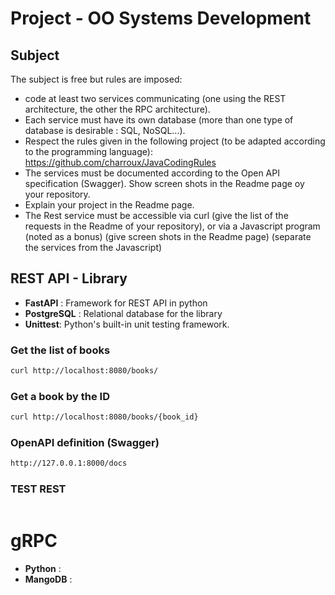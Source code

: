 # Project - OO Systems Development

## Subject

The subject is free but rules are imposed:
- code at least two services communicating (one using the REST architecture, the
other the RPC architecture).
- Each service must have its own database (more than one type of database is
desirable : SQL, NoSQL…).
- Respect the rules given in the following project (to be adapted according to the
programming language): https://github.com/charroux/JavaCodingRules
- The services must be documented according to the Open API specification
(Swagger). Show screen shots in the Readme page oy your repository.
- Explain your project in the Readme page.
- The Rest service must be accessible via curl (give the list of the requests in the
Readme of your repository), or via a Javascript program (noted as a bonus) (give
screen shots in the Readme page) (separate the services from the Javascript)


##  REST API - Library

- **FastAPI** : Framework for REST API in python
- **PostgreSQL** : Relational database for the library
- **Unittest**: Python's built-in unit testing framework.


###   Get the list of books
```bash
curl http://localhost:8080/books/
```

###   Get a book by the ID

```bash
curl http://localhost:8080/books/{book_id}
```

###  OpenAPI definition (Swagger)
```bash
http://127.0.0.1:8000/docs
```

###  TEST REST
```bash
```



# gRPC

- **Python** : 
- **MangoDB** : 


